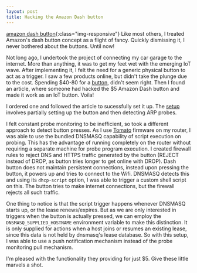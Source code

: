 ```yaml
---
layout: post
title: Hacking the Amazon Dash button
---
```

[amazon dash button](/public/images/amazon_dash.png){:class="img-responsive"}
Like most others, I treated Amazon's dash button concept as a flight of fancy. Quickly dismissing it, I never bothered about the buttons. Until now! 

Not long ago, I undertook the project of connecting my car garage to the internet. More than anything, it was to get my feet wet with the emerging IoT wave. After implementing it, I felt the need for a generic physical button to act as a trigger. I saw a few products online, but didn't take the plunge due to the cost. Spending $40-80 for a [button](https://bt.tn/shop/), didn't seem right. Then I found an article, where someone had hacked the $5 Amazon Dash button and made it work as an IoT button. Voila!

I ordered one and followed the article to sucessfully set it up. The [setup](https://medium.com/@edwardbenson/how-i-hacked-amazon-s-5-wifi-button-to-track-baby-data-794214b0bdd8) involves partially setting up the button and then detecting ARP probes.

I felt constant probe monitoring to be inefficient, so took a different approach to detect button presses. As I use [Tomato](http://www.linksysinfo.org/index.php?forums/tomato-firmware.33/) firmware on my router, I was able to use the bundled DNSMASQ capability of script execution on probing. This has the advantage of running completely on the router without requiring a separate machine for probe program execution. I created firewall rules to reject DNS and HTTPS traffic generated by the button (REJECT instead of DROP, as button tries longer to get online with DROP). Dash button does not maintain persistent connections, instead upon pressing the button, it powers up and tries to connect to the Wifi. DNSMASQ detects this and using its `dhcp-script` option, I was able to trigger a custom shell script on this. The button tries to make internet connections, but the firewall rejects all such traffic. 

One thing to notice is that the script trigger happens whenever DNSMASQ starts up, or the lease renews/expires. But as we are only interested in triggers when the button is actually pressed, we can employ the `DNSMASQ_SUPPLIED_HOSTNAME` environment variable to make this distinction. It is only supplied for actions when a host joins or resumes an existing lease, since this data is not held by dnsmasq's lease database. So with this setup, I was able to use a push notification mechanism instead of the probe monitoring pull mechanism.

I'm pleased with the functionality they providing for just $5. Give these little marvels a shot.
